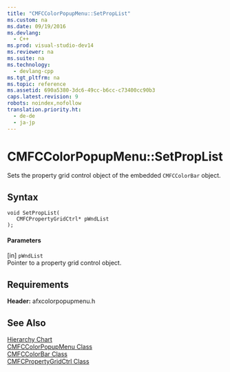 ```yaml
---
title: "CMFCColorPopupMenu::SetPropList"
ms.custom: na
ms.date: 09/19/2016
ms.devlang: 
  - C++
ms.prod: visual-studio-dev14
ms.reviewer: na
ms.suite: na
ms.technology: 
  - devlang-cpp
ms.tgt_pltfrm: na
ms.topic: reference
ms.assetid: 690a5380-3dc6-49cc-b6cc-c73400cc90b3
caps.latest.revision: 9
robots: noindex,nofollow
translation.priority.ht: 
  - de-de
  - ja-jp
---
```

# CMFCColorPopupMenu::SetPropList
Sets the property grid control object of the embedded `CMFCColorBar` object.  
  
## Syntax  
  
```  
void SetPropList(  
   CMFCPropertyGridCtrl* pWndList  
);  
```  
  
#### Parameters  
 [in] `pWndList`  
 Pointer to a property grid control object.  
  
## Requirements  
 **Header:** afxcolorpopupmenu.h  
  
## See Also  
 [Hierarchy Chart](../vs140/Hierarchy-Chart.md)   
 [CMFCColorPopupMenu Class](../vs140/CMFCColorPopupMenu-Class.md)   
 [CMFCColorBar Class](../vs140/CMFCColorBar-Class.md)   
 [CMFCPropertyGridCtrl Class](../vs140/CMFCPropertyGridCtrl-Class.md)